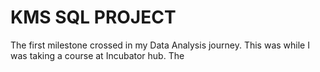 # KMS SQL PROJECT
The first milestone crossed in my Data Analysis journey. This was while I was taking a course at Incubator hub. The 
